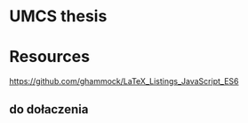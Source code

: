 # UMCS thesis 


# Resources 

https://github.com/ghammock/LaTeX_Listings_JavaScript_ES6


## do dołaczenia 
